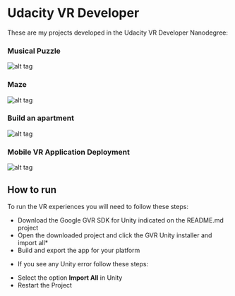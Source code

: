 # Udacity VR Developer

These are my projects developed in the Udacity VR Developer Nanodegree:

### Musical Puzzle
![alt tag](https://github.com/devreis/Udacity-VRDeveloper/raw/master/VR%20Musical%20Puzzle/Documentation/Start.png?raw=true)
### Maze
![alt tag](https://github.com/devreis/Udacity-VRDeveloper/raw/master/Maze/Screenshots/Captura%20de%20Tela%202017-02-22%20às%2021.41.17.png?raw=true)
### Build an apartment
![alt tag](https://github.com/devreis/Udacity-VRDeveloper/raw/master/Build%20an%20Apartment/Screenshots/Captura%20de%20Tela%202017-02-22%20às%2017.22.13.png?raw=true)
### Mobile VR Application Deployment
![alt tag](https://github.com/devreis/Udacity-VRDeveloper/raw/master/Mobile%20VR%20Application%20Deployment/Screenshots/Captura%20de%20Tela%202017-02-22%20às%2021.19.41.png?raw=true)


## How to run

To run the VR experiences you will need to follow these steps:

- Download the Google GVR SDK for Unity indicated on the README.md project 
- Open the downloaded project and click the GVR Unity installer and import all*
- Build and export the app for your platform 

* If you see any Unity error follow these steps:

- Select the option **Import All** in Unity
- Restart the Project


